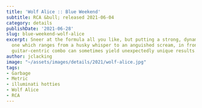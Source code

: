 ```yaml
---
title: 'Wolf Alice :: Blue Weekend'
subtitle: RCA &bull; released 2021-06-04
category: details
publishDate: '2021-06-28'
slug: blue-weekend-wolf-alice
excerpt: Sneer at the formula all you like, but putting a strong, dynamic female voice,
  one which ranges from a husky whisper to an anguished scream, in front of a well-produced
  guitar-centric combo can sometimes yield unexpectedly unique results.
author: jclacking
image: "~/assets/images/details/2021/wolf-alice.jpg"
tags:
- Garbage
- Metric
- illuminati hotties
- Wolf Alice
- RCA
---
```


